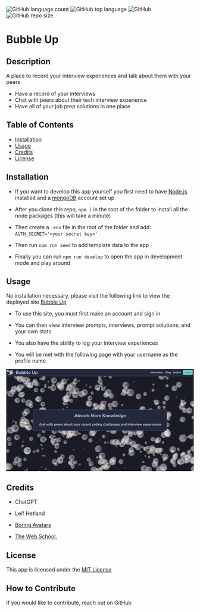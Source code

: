 
![GitHub language count](https://img.shields.io/github/languages/count/Tooboi/gamma-folio?color=73daca&logoColor=73daca)
![GitHub top language](https://img.shields.io/github/languages/top/Tooboi/gamma-folio?color=73daca&logo=javascript&logoColor=73daca)
![GitHub](https://img.shields.io/github/license/Tooboi/gamma-folio?color=73daca)
![GitHub repo size](https://img.shields.io/github/repo-size/Tooboi/gamma-folio?color=73daca&label=clone%20size)

# Bubble Up

## Description

A place to record your interview experiences and talk about them with your peers

- Have a record of your interviews
- Chat with peers about their tech interview experience
- Have all of your job prep solutions in one place

## Table of Contents

- [Installation](#installation)
- [Usage](#usage)
- [Credits](#credits)
- [License](#license)

## Installation

- If you want to develop this app yourself you first need to have [Node.js](https://nodejs.org/en/) installed and a [mongoDB](https://www.mongodb.com/) account set up

- After you clone this repo, `npm i` in the root of the folder to install all the node packages (this will take a minute)

- Then create a `.env` file in the root of the folder and add: `AUTH_SECRET='<your secret key>'`

- Then run `npm run seed` to add template data to the app

- Finally you can run `npm run develop` to open the app in development mode and play around

## Usage

No installation necessary, please visit the following link to view the deployed site [Bubble Up]()

- To use this site, you must first make an account and sign in

- You can then view interview prompts, interviews, prompt solutions, and your own stats

- You also have the ability to log your interview experiences

- You will be met with the following page with your username as the profile name

![DEMO](./client/src/assets/DEMO.png)

## Credits

- ChatGPT

- Leif Hetland

- [Boring Avatars](https://github.com/boringdesigners/boring-avatars-service)

- [The Web School.](https://www.youtube.com/watch?v=WkREeDy2WQ4&ab_channel=TheWebSchool.)

## License

This app is licensed under the [MIT License](./LICENSE)

## How to Contribute

If you would like to contribute, reach out on GitHub
